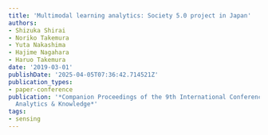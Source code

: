 ```yaml
---
title: 'Multimodal learning analytics: Society 5.0 project in Japan'
authors:
- Shizuka Shirai
- Noriko Takemura
- Yuta Nakashima
- Hajime Nagahara
- Haruo Takemura
date: '2019-03-01'
publishDate: '2025-04-05T07:36:42.714521Z'
publication_types:
- paper-conference
publication: '*Companion Proceedings of the 9th International Conference on Learning
  Analytics & Knowledge*'
tags:
- sensing
---
```

